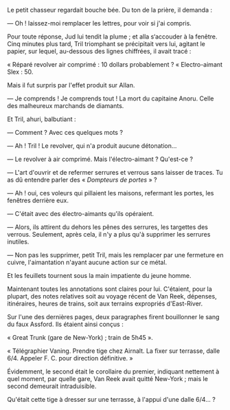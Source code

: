 Le petit chasseur regardait bouche bée. Du ton de la prière, il demanda :

— Oh ! laissez-moi remplacer les lettres, pour voir si j'ai compris.

Pour toute réponse, Jud lui tendit la plume ; et alla s‘accouder à la fenêtre. Cinq minutes plus tard, Tril triomphant se précipitait vers lui, agitant le papier, sur lequel, au-dessous des lignes chiffrées, il avait tracé :

«  Réparé revolver air comprimé : 10 dollars probablement ?
« Electro-aimant Slex : 50.

Mais il fut surpris par l'effet produit sur Allan.

— Je comprends ! Je comprends tout ! La mort du capitaine Anoru. Celle
des malheureux marchands de diamants.

Et Tril, ahuri, balbutiant :

— Comment ? Avec ces quelques mots ?

— Ah ! Tril ! Le revolver, qui n'a produit aucune détonation...

— Le revolver à air comprimé. Mais l'électro-aimant ? Qu'est-ce ?

— L'art d'ouvrir et de refermer serrures et verrous sans laisser de traces.
Tu as dû entendre parler des « _Dompteurs de portes_ » ?

— Ah ! oui, ces voleurs qui pillaient les maisons, refermant les portes,
les fenêtres derrière eux.

— C'était avec des électro-aimants qu'ils opéraient.

— Alors, ils attirent du dehors les pênes des serrures, les targettes des
verrous. Seulement, après cela, il n'y a plus qu'à supprimer les serrures
inutiles.

— Non pas les supprimer, petit Tril, mais les remplacer par une fermeture en cuivre, l'aimantation n'ayant aucune action sur ce métal.

Et les feuillets tournent sous la main impatiente du jeune homme.

Maintenant toutes les annotations sont claires pour lui. C'étaient, pour
la plupart, des notes relatives soit au voyage récent de Van Reek, dépenses,
itinéraires, heures de trains, soit aux terrains expropriés d'East-River.

Sur l'une des dernières pages, deux paragraphes firent bouillonner le
sang du faux Assford. Ils étaient ainsi conçus :

« Great Trunk (gare de New-York) ; train de 5h45 ».

« Télégraphier Vaning. Prendre tige chez Airnalt. La fixer sur terrasse,
dalle 6/4. Appeler F. C. pour direction définitive. »

Évidemment, le second était le corollaire du premier, indiquant nettement à
quel moment, par quelle gare, Van Reek avait quitté New-York ; mais le second demeurait intraduisible.

Qu'était cette tige à dresser sur une terrasse, à l'appui d'une dalle 6/4... ?
